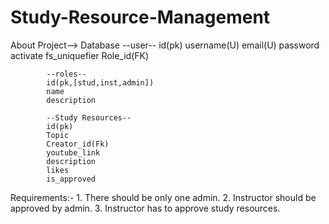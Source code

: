 # Study-Resource-Management

About Project--> 
    Database 
            --user--
            id(pk)
            username(U)
            email(U)
            password
            activate
            fs_uniquefier
            Role_id(FK)

            --roles--
            id(pk,[stud,inst,admin])
            name
            description

            --Study Resources--
            id(pk)
            Topic
            Creator_id(Fk)
            youtube_link
            description
            likes
            is_approved

Requirements:- 
    1. There should be only one admin.
    2. Instructor should be approved by admin.
    3. Instructor has to approve study resources.
